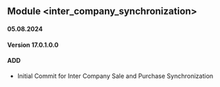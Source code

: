 ## Module <inter_company_synchronization>

#### 05.08.2024
#### Version 17.0.1.0.0
#### ADD
- Initial Commit for Inter Company Sale and Purchase Synchronization
